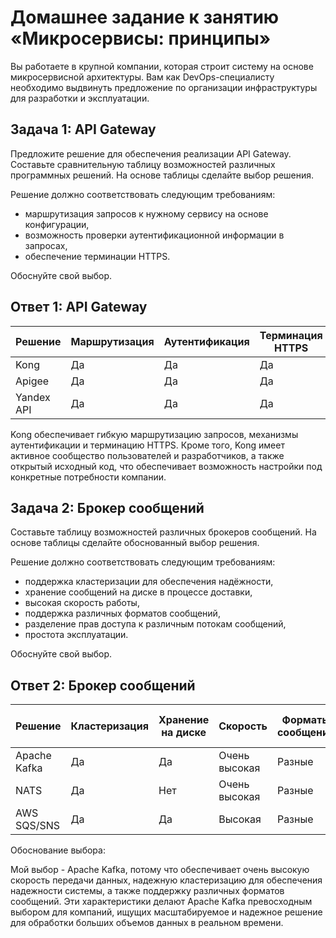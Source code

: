 # Домашнее задание к занятию «Микросервисы: принципы»

Вы работаете в крупной компании, которая строит систему на основе микросервисной архитектуры.
Вам как DevOps-специалисту необходимо выдвинуть предложение по организации инфраструктуры для разработки и эксплуатации.

## Задача 1: API Gateway 

Предложите решение для обеспечения реализации API Gateway. Составьте сравнительную таблицу возможностей различных программных решений. На основе таблицы сделайте выбор решения.

Решение должно соответствовать следующим требованиям:
- маршрутизация запросов к нужному сервису на основе конфигурации,
- возможность проверки аутентификационной информации в запросах,
- обеспечение терминации HTTPS.

Обоснуйте свой выбор.

## Ответ 1: API Gateway 

 Решение              | Маршрутизация | Аутентификация | Терминация HTTPS |
|----------------------|--------------|----------------|------------------|
| Kong                 | Да           | Да             | Да               |
| Apigee               | Да           | Да             | Да               |
| Yandex API           | Да           | Да             | Да               |

Kong  обеспечивает гибкую маршрутизацию запросов, механизмы аутентификации и терминацию HTTPS. Кроме того, Kong имеет активное сообщество пользователей и разработчиков, а также открытый исходный код, что обеспечивает возможность настройки под конкретные потребности компании.

## Задача 2: Брокер сообщений

Составьте таблицу возможностей различных брокеров сообщений. На основе таблицы сделайте обоснованный выбор решения.

Решение должно соответствовать следующим требованиям:
- поддержка кластеризации для обеспечения надёжности,
- хранение сообщений на диске в процессе доставки,
- высокая скорость работы,
- поддержка различных форматов сообщений,
- разделение прав доступа к различным потокам сообщений,
- простота эксплуатации.

Обоснуйте свой выбор.

## Ответ  2: Брокер сообщений

| Решение         | Кластеризация | Хранение на диске | Скорость | Форматы сообщений | Разделение прав доступа | Простота эксплуатации |
|-----------------|---------------|-------------------|----------|-------------------|-------------------------|------------------------|
| Apache Kafka    | Да            | Да                | Очень высокая | Разные       | Да                      | Средняя                |
| NATS            | Да            | Нет               | Очень высокая | Разные       | Да                      | Высокая                |
| AWS SQS/SNS     | Да            | Да                | Высокая  | Разные            | Да                      | Высокая                |

Обоснование выбора:

Мой выбор - Apache Kafka, потому что обеспечивает очень высокую скорость передачи данных, надежную кластеризацию для обеспечения надежности системы, а также поддержку различных форматов сообщений. Эти характеристики делают Apache Kafka превосходным выбором для компаний, ищущих масштабируемое и надежное решение для обработки больших объемов данных в реальном времени.